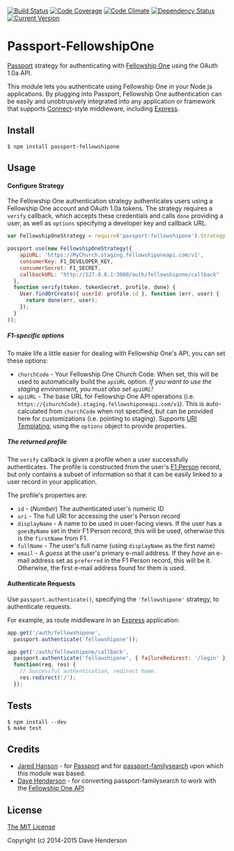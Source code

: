 [![Build Status](https://img.shields.io/travis/hairyhenderson/passport-fellowshipone.svg)](http://travis-ci.org/hairyhenderson/passport-fellowshipone)
[![Code Coverage](https://img.shields.io/codeclimate/coverage/github/hairyhenderson/passport-fellowshipone.svg)](https://codeclimate.com/github/hairyhenderson/passport-fellowshipone)
[![Code Climate](https://img.shields.io/codeclimate/github/hairyhenderson/passport-fellowshipone.svg)](https://codeclimate.com/github/hairyhenderson/passport-fellowshipone)
[![Dependency Status](https://img.shields.io/gemnasium/hairyhenderson/passport-fellowshipone.svg)](https://gemnasium.com/hairyhenderson/passport-fellowshipone)
[![Current Version](https://img.shields.io/npm/v/passport-fellowshipone.svg)](https://www.npmjs.org/package/passport-fellowshipone)

# Passport-FellowshipOne

[Passport](http://passportjs.org/) strategy for authenticating with [Fellowship One](http://developer.fellowshipone.org) using the OAuth 1.0a API.

This module lets you authenticate using Fellowship One in your Node.js applications. By plugging into Passport, Fellowship One authentication can be easily and unobtrusively integrated into any application or framework that supports [Connect](http://www.senchalabs.org/connect/)-style middleware, including [Express](http://expressjs.com/).

## Install

    $ npm install passport-fellowshipone

## Usage

#### Configure Strategy

The Fellowship One authentication strategy authenticates users using a Fellowship One account and OAuth 1.0a tokens. The strategy requires a `verify` callback, which accepts these credentials and calls `done` providing a user, as well as `options` specifying a developer key and callback URL.

```js
var FellowshipOneStrategy = require('passport-fellowshipone').Strategy;

passport.use(new FellowshipOneStrategy({
    apiURL: 'https://MyChurch.staging.fellowshiponeapi.com/v1',
    consumerKey: F1_DEVELOPER_KEY,
    consumerSecret: F1_SECRET,
    callbackURL: "http://127.0.0.1:3000/auth/fellowshipone/callback"
  },
  function verify(token, tokenSecret, profile, done) {
    User.findOrCreate({ userId: profile.id }, function (err, user) {
      return done(err, user);
    });
  }
));
```

##### F1-specific options

To make life a little easier for dealing with Fellowship One's API, you can set these options:

- `churchCode` - Your Fellowship One Church Code. When set, this will be used to automatically build the `apiURL` option. _If you want to use the staging environment, you must also set `apiURL`!_
- `apiURL` - The base URL for Fellowship One API operations (i.e. `https://{churchCode}.staging.fellowshiponeapi.com/v1`).
This is auto-calculated from `churchCode` when not specified, but can be provided here for customizations (i.e. pointing to staging).
Supports [URI Templating](http://tools.ietf.org/html/rfc6570), using the `options` object to provide properties.

##### The returned profile

The `verify` callback is given a profile when a user successfully authenticates. The profile is constructed from the user's [F1 Person](http://developer.fellowshipone.com/docs/v1/People.help) record, but only contains a subset of information so that it can be easily linked to a user record in your application.

The profile's properties are:

- `id` - (_Number_) The authenticated user's numeric ID
- `uri` - The full URI for accessing the user's Person record
- `displayName` - A name to be used in user-facing views. If the user has a `goesByName` set in their F1 Person record, this will be used, otherwise this is the `firstName` from F1.
- `fullName` - The user's full name (using `displayName` as the first name)
- `email` - A _guess_ at the user's primary e-mail address. If they _have_ an e-mail address set as `preferred` in the F1 Person record, this will be it. Otherwise, the first e-mail address found for them is used.

#### Authenticate Requests

Use `passport.authenticate()`, specifying the `'fellowshipone'` strategy, to authenticate requests.

For example, as route middleware in an [Express](http://expressjs.com/) application:

```js
app.get('/auth/fellowshipone',
  passport.authenticate('fellowshipone'));

app.get('/auth/fellowshipone/callback',
  passport.authenticate('fellowshipone', { failureRedirect: '/login' }),
  function(req, res) {
    // Successful authentication, redirect home.
    res.redirect('/');
  });
```

<!-- Coming soon!
## Examples

For a complete, working example, refer to the [login example](https://github.com/hairyhenderson/passport-fellowshipone/tree/master/examples/login).
-->

## Tests

    $ npm install --dev
    $ make test

## Credits

  - [Jared Hanson](http://github.com/jaredhanson) - for [Passport](http://passportjs.org/) and for [passport-familysearch](https://github.com/jaredhanson/passport-familysearch) upon which this module was based.
  - [Dave Henderson](http://github.com/hairyhenderson) - for converting passport-familysearch to work with the [Fellowship One API](http://developer.fellowshipone.com/)


## License

[The MIT License](http://opensource.org/licenses/MIT)

Copyright (c) 2014-2015 Dave Henderson
